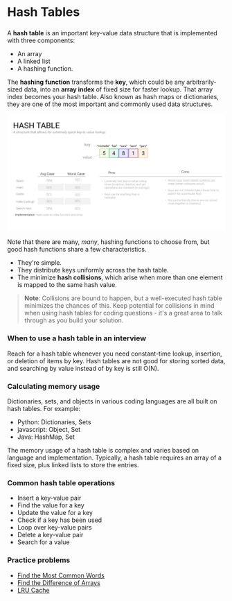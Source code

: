 # Hash Tables

### 

A **hash table** is an important key-value data structure that is implemented with three components:

- An array
- A linked list
- A hashing function.

The **hashing function** transforms the **key**, which could be any arbitrarily-sized data, into an **array index** of fixed size for faster lookup. That array index becomes your hash table. Also known as hash maps or dictionaries, they are one of the most important and commonly used data structures.

![hash table](9-HashTables.assets/hash_table_25d128f616.png)

Note that there are many, *many*, hashing functions to choose from, but good hash functions share a few characteristics.

- They're simple.
- They distribute keys uniformly across the hash table.
- The minimize **hash collisions**, which arise when more than one element is mapped to the same hash value.

> **Note**: Collisions are bound to happen, but a well-executed hash table minimizes the chances of this. Keep potential for collisions in mind when using hash tables for coding questions - it's a great area to talk through as you build your solution.

### When to use a hash table in an interview

Reach for a hash table whenever you need constant-time lookup, insertion, or deletion of items by key. Hash tables are not good for storing sorted data, and searching by value instead of by key is still O(N).

### Calculating memory usage

Dictionaries, sets, and objects in various coding languages are all built on hash tables. For example:

- Python: Dictionaries, Sets
- javascript: Object, Set
- Java: HashMap, Set

The memory usage of a hash table is complex and varies based on language and implementation. Typically, a hash table requires an array of a fixed size, plus linked lists to store the entries.

### Common hash table operations

- Insert a key-value pair
- Find the value for a key
- Update the value for a key
- Check if a key has been used
- Loop over key-value pairs
- Delete a key-value pair
- Search for a value

### Practice problems

- [Find the Most Common Words](https://www.tryexponent.com/courses/software-engineering/swe-practice/most-common-words)
- [Find the Difference of Arrays](https://www.tryexponent.com/courses/software-engineering/swe-practice/difference-of-arrays)
- [LRU Cache](https://www.tryexponent.com/courses/software-engineering/swe-practice/lru-cache)